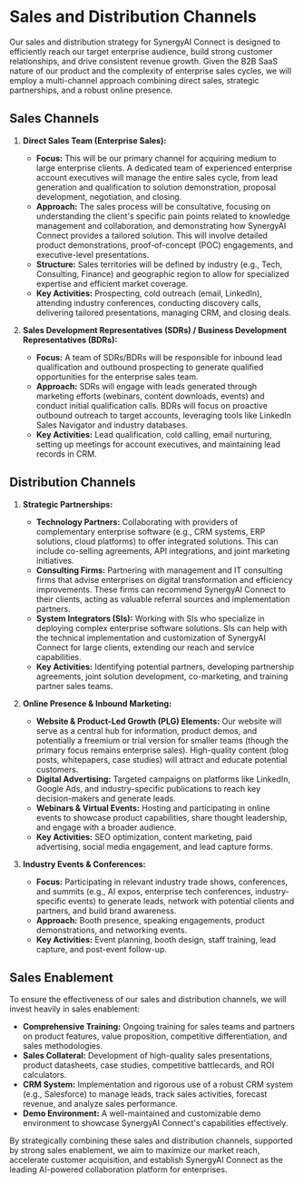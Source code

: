 # Sales and Distribution Channels

Our sales and distribution strategy for SynergyAI Connect is designed to efficiently reach our target enterprise audience, build strong customer relationships, and drive consistent revenue growth. Given the B2B SaaS nature of our product and the complexity of enterprise sales cycles, we will employ a multi-channel approach combining direct sales, strategic partnerships, and a robust online presence.

## Sales Channels

1.  **Direct Sales Team (Enterprise Sales):**
    *   **Focus:** This will be our primary channel for acquiring medium to large enterprise clients. A dedicated team of experienced enterprise account executives will manage the entire sales cycle, from lead generation and qualification to solution demonstration, proposal development, negotiation, and closing.
    *   **Approach:** The sales process will be consultative, focusing on understanding the client's specific pain points related to knowledge management and collaboration, and demonstrating how SynergyAI Connect provides a tailored solution. This will involve detailed product demonstrations, proof-of-concept (POC) engagements, and executive-level presentations.
    *   **Structure:** Sales territories will be defined by industry (e.g., Tech, Consulting, Finance) and geographic region to allow for specialized expertise and efficient market coverage.
    *   **Key Activities:** Prospecting, cold outreach (email, LinkedIn), attending industry conferences, conducting discovery calls, delivering tailored presentations, managing CRM, and closing deals.

2.  **Sales Development Representatives (SDRs) / Business Development Representatives (BDRs):**
    *   **Focus:** A team of SDRs/BDRs will be responsible for inbound lead qualification and outbound prospecting to generate qualified opportunities for the enterprise sales team.
    *   **Approach:** SDRs will engage with leads generated through marketing efforts (webinars, content downloads, events) and conduct initial qualification calls. BDRs will focus on proactive outbound outreach to target accounts, leveraging tools like LinkedIn Sales Navigator and industry databases.
    *   **Key Activities:** Lead qualification, cold calling, email nurturing, setting up meetings for account executives, and maintaining lead records in CRM.

## Distribution Channels

1.  **Strategic Partnerships:**
    *   **Technology Partners:** Collaborating with providers of complementary enterprise software (e.g., CRM systems, ERP solutions, cloud platforms) to offer integrated solutions. This can include co-selling agreements, API integrations, and joint marketing initiatives.
    *   **Consulting Firms:** Partnering with management and IT consulting firms that advise enterprises on digital transformation and efficiency improvements. These firms can recommend SynergyAI Connect to their clients, acting as valuable referral sources and implementation partners.
    *   **System Integrators (SIs):** Working with SIs who specialize in deploying complex enterprise software solutions. SIs can help with the technical implementation and customization of SynergyAI Connect for large clients, extending our reach and service capabilities.
    *   **Key Activities:** Identifying potential partners, developing partnership agreements, joint solution development, co-marketing, and training partner sales teams.

2.  **Online Presence & Inbound Marketing:**
    *   **Website & Product-Led Growth (PLG) Elements:** Our website will serve as a central hub for information, product demos, and potentially a freemium or trial version for smaller teams (though the primary focus remains enterprise sales). High-quality content (blog posts, whitepapers, case studies) will attract and educate potential customers.
    *   **Digital Advertising:** Targeted campaigns on platforms like LinkedIn, Google Ads, and industry-specific publications to reach key decision-makers and generate leads.
    *   **Webinars & Virtual Events:** Hosting and participating in online events to showcase product capabilities, share thought leadership, and engage with a broader audience.
    *   **Key Activities:** SEO optimization, content marketing, paid advertising, social media engagement, and lead capture forms.

3.  **Industry Events & Conferences:**
    *   **Focus:** Participating in relevant industry trade shows, conferences, and summits (e.g., AI expos, enterprise tech conferences, industry-specific events) to generate leads, network with potential clients and partners, and build brand awareness.
    *   **Approach:** Booth presence, speaking engagements, product demonstrations, and networking events.
    *   **Key Activities:** Event planning, booth design, staff training, lead capture, and post-event follow-up.

## Sales Enablement

To ensure the effectiveness of our sales and distribution channels, we will invest heavily in sales enablement:

*   **Comprehensive Training:** Ongoing training for sales teams and partners on product features, value proposition, competitive differentiation, and sales methodologies.
*   **Sales Collateral:** Development of high-quality sales presentations, product datasheets, case studies, competitive battlecards, and ROI calculators.
*   **CRM System:** Implementation and rigorous use of a robust CRM system (e.g., Salesforce) to manage leads, track sales activities, forecast revenue, and analyze sales performance.
*   **Demo Environment:** A well-maintained and customizable demo environment to showcase SynergyAI Connect's capabilities effectively.

By strategically combining these sales and distribution channels, supported by strong sales enablement, we aim to maximize our market reach, accelerate customer acquisition, and establish SynergyAI Connect as the leading AI-powered collaboration platform for enterprises.

